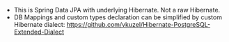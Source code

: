 * This is Spring Data JPA with underlying Hibernate. Not a raw Hibernate.
* DB Mappings and custom types declaration can be simplified by custom Hibernate dialect: https://github.com/vkuzel/Hibernate-PostgreSQL-Extended-Dialect
